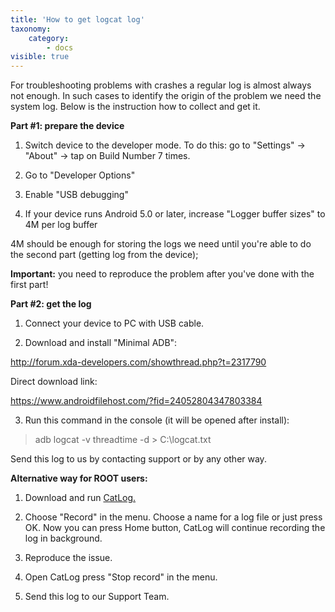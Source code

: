 ```yaml
---
title: 'How to get logcat log'
taxonomy:
    category:
        - docs
visible: true
---
```


For troubleshooting problems with crashes a regular log is almost always not enough. In such cases to identify the origin of the problem we need the system log. Below is the instruction how to collect and get it.

**Part #1: prepare the device**

1. Switch device to the developer mode. To do this: go to "Settings" -> "About" -> tap on Build Number 7 times.

2. Go to "Developer Options"

3. Enable "USB debugging"

4. If your device runs Android 5.0 or later, increase "Logger buffer sizes" to 4M per log buffer

4M should be enough for storing the logs we need until you're able to do the second part (getting log from the device);

**Important:** you need to reproduce the problem after you've done with the first part!


**Part #2: get the log**

1. Connect your device to PC with USB cable.

2. Download and install "Minimal ADB":

<http://forum.xda-developers.com/showthread.php?t=2317790>

Direct download link:

<https://www.androidfilehost.com/?fid=24052804347803384>

3. Run this command in the console (it will be opened after install):

>adb logcat -v threadtime -d > C:\logcat.txt

Send this log to us by contacting support or by any other way.

**Alternative way for ROOT users:**

1. Download and run [CatLog.](https://play.google.com/store/apps/details?id=com.nolanlawson.logcat&noprocess)

2. Choose "Record" in the menu. Choose a name for a log file or just press OK. Now you can press Home button, CatLog will continue recording the log in background.

3. Reproduce the issue.

4. Open CatLog press "Stop record" in the menu.

5. Send this log to our Support Team.
